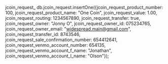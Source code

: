 jcoin_request_
     db.jcoin_request.insertOne({jcoin_request_product_number: 100, jcoin_request_product_name: "One Coin", jcoin_request_value: 1.00, jcoin_request_routing: 1234567890, jcoin_request_transfer: true, jcoin_request_owner: "Jonny O", jcoin_request_owner_id: 075234765, jcoin_request_owner_email: "widespread.main@gmail.com", jcoin_request_transfer_id: 8743546, jcoin_request_sale_confirmation_number: 654412641, jcoin_request_venmo_account_number: 654135, jcoin_request_venmo_account_f_name: "Jonathan", jcoin_request_venmo_account_l_name: "Olson"});